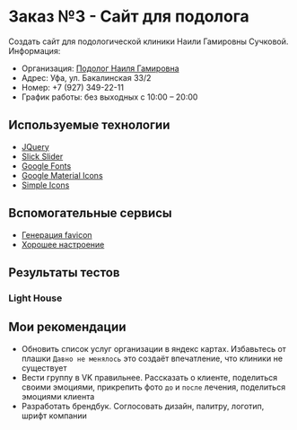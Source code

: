 # Заказ №3 - Сайт для подолога
Создать сайт для подологической клиники Наили Гамировны Сучковой. Информация:
- Организация: [Подолог Наиля Гамировна](https://yandex.ru/maps/-/CHFvZO0N)
- Адрес: Уфа, ул. Бакалинская 33/2
- Номер: +7 (927) 349-22-11
- График работы: без выходных с 10:00 – 20:00

## Используемые технологии
- [JQuery](https://jquery.com/)
- [Slick Slider](https://kenwheeler.github.io/slick/)
- [Google Fonts](https://fonts.google.com/)
- [Google Material Icons](https://fonts.google.com/icons)
- [Simple Icons](https://simpleicons.org/)

## Вспомогательные сервисы
- [Генерация favicon](https://realfavicongenerator.net/)
- [Хорошее настроение](https://music.yandex.ru/users/evgeny.vaflin/playlists/3)

## Результаты тестов
### Light House

## Мои рекомендации
- Обновить список услуг организации в яндекс картах. Избавьтесь от плашки `Давно не менялось` это создаёт впечатление, что клиники не существует
- Вести группу в VK правильнее. Рассказать о клиенте, поделиться своими эмоциями, прикрепить фото `до` и `после` лечения, поделиться эмоциями клиента
- Разработать брендбук. Соглосовать дизайн, палитру, логотип, шрифт компании
